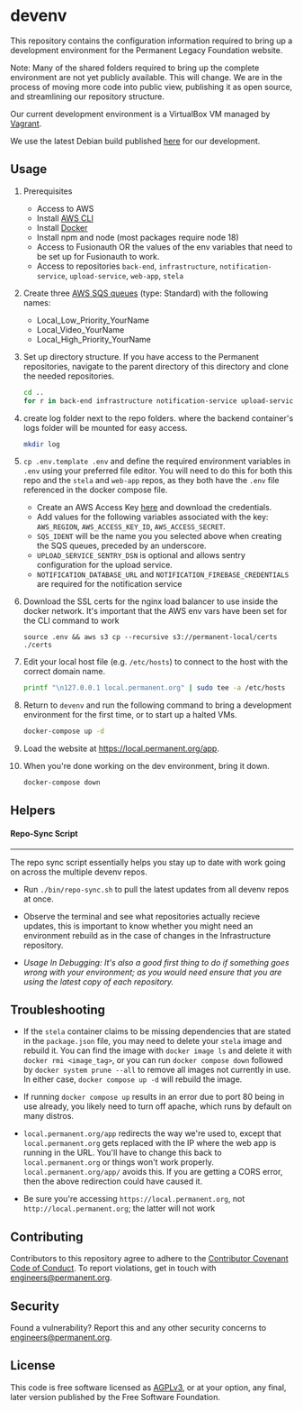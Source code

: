 # devenv

This repository contains the configuration information required to
bring up a development environment for the Permanent Legacy Foundation
website.

Note: Many of the shared folders required to bring up the complete
environment are not yet publicly available. This will change. We are
in the process of moving more code into public view, publishing it as
open source, and streamlining our repository structure.

Our current development environment is a VirtualBox VM managed by [Vagrant](https://www.vagrantup.com/).

We use the latest Debian build published [here](https://app.vagrantup.com/generic/boxes/debian10) for our development.

## Usage

1. Prerequisites

   - Access to AWS
   - Install [AWS CLI](https://docs.aws.amazon.com/cli/v1/userguide/cli-chap-install.html)
   - Install [Docker](https://docs.docker.com/get-docker/)
   - Install npm and node (most packages require node 18)
   - Access to Fusionauth OR the values of the env variables that need to be set up for Fusionauth to work.
   - Access to repositories `back-end`, `infrastructure`, `notification-service`, `upload-service`, `web-app`, `stela`

1. Create three [AWS SQS queues](https://aws.amazon.com/sqs/) (type: Standard) with the following names:

   - Local_Low_Priority_YourName
   - Local_Video_YourName
   - Local_High_Priority_YourName

1. Set up directory structure. If you have access to the Permanent repositories, navigate to the parent directory of this directory and clone the needed repositories.

   ```bash
   cd ..
   for r in back-end infrastructure notification-service upload-service web-app stela; do git clone git@github.com:PermanentOrg/$r.git; done
   ```

1. create log folder next to the repo folders. where the backend container's logs folder will be mounted for easy access.

   ```bash
   mkdir log
   ```

1. `cp .env.template .env` and define the required environment variables in `.env` using your preferred file editor.
   You will need to do this for both this repo and the `stela` and `web-app` repos, as they both have the `.env` file referenced in the docker compose file.

   - Create an AWS Access Key [here](https://console.aws.amazon.com/iam/home?#/security_credentials) and download the credentials.
   - Add values for the following variables associated with the key: `AWS_REGION`, `AWS_ACCESS_KEY_ID`, `AWS_ACCESS_SECRET`.
   - `SQS_IDENT` will be the name you you selected above when creating the SQS queues, preceded by an underscore.
   - `UPLOAD_SERVICE_SENTRY_DSN` is optional and allows sentry configuration for the upload service.
   - `NOTIFICATION_DATABASE_URL` and `NOTIFICATION_FIREBASE_CREDENTIALS` are required for the notification service

1. Download the SSL certs for the nginx load balancer to use inside the docker network.
   It's important that the AWS env vars have been set for the CLI command to work

   ```
   source .env && aws s3 cp --recursive s3://permanent-local/certs ./certs
   ```

1. Edit your local host file (e.g. `/etc/hosts`) to connect to the host with the correct domain name.

   ```bash
   printf "\n127.0.0.1 local.permanent.org" | sudo tee -a /etc/hosts
   ```

1. Return to `devenv` and run the following command to bring a development environment for the first
   time, or to start up a halted VMs.

   ```bash
   docker-compose up -d
   ```

1. Load the website at https://local.permanent.org/app.

1. When you're done working on the dev environment, bring it down.

   ```bash
   docker-compose down
   ```

## Helpers

#### Repo-Sync Script

---

The repo sync script essentially helps you stay up to date with work going on across the multiple devenv repos.

- Run `./bin/repo-sync.sh` to pull the latest updates from all devenv repos at once.

- Observe the terminal and see what repositories actually recieve updates, this is important to know whether you might need an environment rebuild as in the case of changes in the Infrastructure repository.

- _Usage In Debugging: It's also a good first thing to do if something goes wrong with your environment; as you would need ensure that you are using the latest copy of each repository._

## Troubleshooting
- If the `stela` container claims to be missing dependencies that are stated in the `package.json` file, you may need
to delete your `stela` image and rebuild it. You can find the image with `docker image ls` and delete it with
`docker rmi <image_tag>`, or you can run `docker compose down` followed by `docker system prune --all` to  remove all
images not currently in use. In either case, `docker compose up -d` will rebuild the image.

- If running `docker compose up` results in an error due to port 80 being in use already, you likely need to turn off
  apache, which runs by default on many distros.

- `local.permanent.org/app` redirects the way we're used to, except that `local.permanent.org` gets replaced with the IP
  where the web app is running in the URL. You'll have to change this back to `local.permanent.org` or things won't work
  properly. `local.permanent.org/app/` avoids this. If you are getting a CORS error, then the above redirection could have
  caused it.

- Be sure you're accessing `https://local.permanent.org`, not `http://local.permanent.org`; the latter will not work

## Contributing

Contributors to this repository agree to adhere to the [Contributor Covenant Code of Conduct](CODE_OF_CONDUCT.md). To report violations, get in touch with engineers@permanent.org.

## Security

Found a vulnerability? Report this and any other security concerns to engineers@permanent.org.

## License

This code is free software licensed as [AGPLv3](LICENSE), or at your
option, any final, later version published by the Free Software
Foundation.
